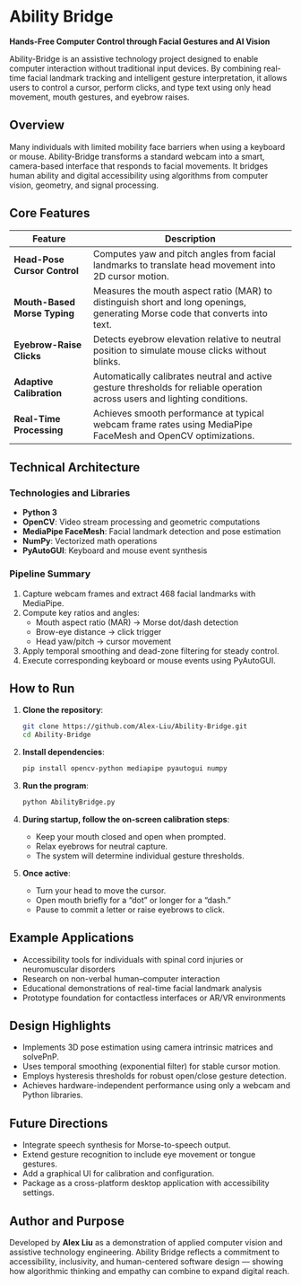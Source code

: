 # Ability Bridge

**Hands-Free Computer Control through Facial Gestures and AI Vision**

Ability-Bridge is an assistive technology project designed to enable computer interaction without traditional input devices. By combining real-time facial landmark tracking and intelligent gesture interpretation, it allows users to control a cursor, perform clicks, and type text using only head movement, mouth gestures, and eyebrow raises.

## Overview

Many individuals with limited mobility face barriers when using a keyboard or mouse. Ability-Bridge transforms a standard webcam into a smart, camera-based interface that responds to facial movements. It bridges human ability and digital accessibility using algorithms from computer vision, geometry, and signal processing.

## Core Features

| Feature | Description |
| --- | --- |
| **Head-Pose Cursor Control** | Computes yaw and pitch angles from facial landmarks to translate head movement into 2D cursor motion. |
| **Mouth-Based Morse Typing** | Measures the mouth aspect ratio (MAR) to distinguish short and long openings, generating Morse code that converts into text. |
| **Eyebrow-Raise Clicks** | Detects eyebrow elevation relative to neutral position to simulate mouse clicks without blinks. |
| **Adaptive Calibration** | Automatically calibrates neutral and active gesture thresholds for reliable operation across users and lighting conditions. |
| **Real-Time Processing** | Achieves smooth performance at typical webcam frame rates using MediaPipe FaceMesh and OpenCV optimizations. |

## Technical Architecture

### Technologies and Libraries

- **Python 3**
- **OpenCV**: Video stream processing and geometric computations
- **MediaPipe FaceMesh**: Facial landmark detection and pose estimation
- **NumPy**: Vectorized math operations
- **PyAutoGUI**: Keyboard and mouse event synthesis

### Pipeline Summary

1. Capture webcam frames and extract 468 facial landmarks with MediaPipe.
2. Compute key ratios and angles:
   - Mouth aspect ratio (MAR) → Morse dot/dash detection
   - Brow-eye distance → click trigger
   - Head yaw/pitch → cursor movement
3. Apply temporal smoothing and dead-zone filtering for steady control.
4. Execute corresponding keyboard or mouse events using PyAutoGUI.

## How to Run

1. **Clone the repository**:

   ```bash
   git clone https://github.com/Alex-Liu/Ability-Bridge.git
   cd Ability-Bridge
   ```

2. **Install dependencies**:

   ```bash
   pip install opencv-python mediapipe pyautogui numpy
   ```

3. **Run the program**:

   ```bash
   python AbilityBridge.py
   ```

4. **During startup, follow the on-screen calibration steps**:

   - Keep your mouth closed and open when prompted.
   - Relax eyebrows for neutral capture.
   - The system will determine individual gesture thresholds.

5. **Once active**:

   - Turn your head to move the cursor.
   - Open mouth briefly for a “dot” or longer for a “dash.”
   - Pause to commit a letter or raise eyebrows to click.

## Example Applications

- Accessibility tools for individuals with spinal cord injuries or neuromuscular disorders
- Research on non-verbal human–computer interaction
- Educational demonstrations of real-time facial landmark analysis
- Prototype foundation for contactless interfaces or AR/VR environments

## Design Highlights

- Implements 3D pose estimation using camera intrinsic matrices and solvePnP.
- Uses temporal smoothing (exponential filter) for stable cursor motion.
- Employs hysteresis thresholds for robust open/close gesture detection.
- Achieves hardware-independent performance using only a webcam and Python libraries.

## Future Directions

- Integrate speech synthesis for Morse-to-speech output.
- Extend gesture recognition to include eye movement or tongue gestures.
- Add a graphical UI for calibration and configuration.
- Package as a cross-platform desktop application with accessibility settings.

## Author and Purpose

Developed by **Alex Liu** as a demonstration of applied computer vision and assistive technology engineering. Ability Bridge reflects a commitment to accessibility, inclusivity, and human-centered software design — showing how algorithmic thinking and empathy can combine to expand digital reach.

